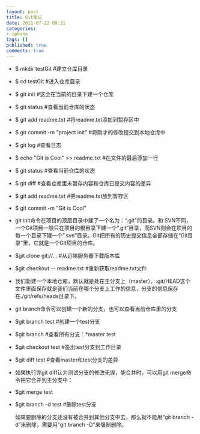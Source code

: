 ```yaml
---
layout: post
title: Git笔记
date: 2011-07-22 09:31
categories:
- iphone
tags: []
published: true
comments: true
---
```

- $ mkdir testGit #建立仓库目录
- $ cd testGit #进入仓库目录
- $ git init #这会在当前的目录下建一个仓库
- $ git status #查看当前仓库的状态
- $ git add readme.txt #将readme.txt添加到暂存区中
- $ git commit -m "project init" #将刚才的修改提交到本地仓库中
- $ git log #查看日志
- $ echo "Git is Cool" >> readme.txt #在文件的最后添加一行
- $ git status #查看当前仓库的状态
- $ git diff #查看仓库里未暂存内容和仓库已提交内容的差异
- $ git add readme.txt  #把readme.txt放到暂存区
- $ git commit -m "Git is Cool"
- git init命令在项目的顶层目录中建了一个名为：“.git”的目录。和 SVN不同，一个Git项目一般只在项目的根目录下建一个“.git”目录，而SVN则会在项目的每一个目录下建一个”.svn”目录。Git把所有的历史提交信息全部存储在“Git目录”里，它就是一个Git项目的仓库。
- $git clone git://...    #从远端服务器下载版本库
- $git checkout -- readme.txt  #重新获取readme.txt文件
- 我们新建一个本地仓库，默认就是处在主分支上（master）。.git/HEAD这个文件里面保存就是我们当前在哪个分支上工作的信息，分支的信息保存在./git/refs/heads目录下。
- git branch命令可以创建一个新的分支，也可以查看当前仓库里的分支
- $git branch test      #创建一个test分支
- $git branch      #查看所有分支：*master  test
- $git checkout test     #签出test分支到工作目录
- $git diff test       #查看master和test分支的差异
- 如果执行完git diff认为测试分支的修改无误，能合并时，可以用git merge命令把它合并到主分支中：
- $git merge test
- $git branch -d test        #删除test分支

    如果要删除的分支还没有被合并到其他分支中去，那么就不能用“git branch -d”来删除，需要用"git branch -D"来强制删除。
